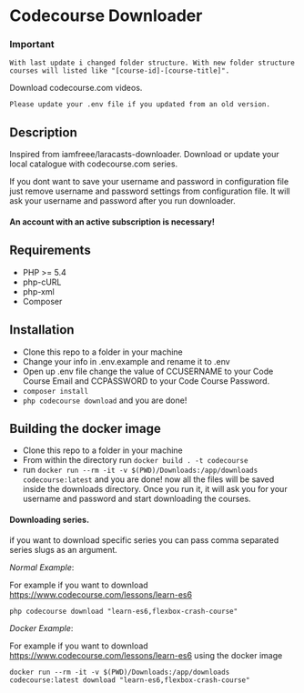 # Codecourse Downloader


### Important
```
With last update i changed folder structure. With new folder structure courses will listed like "[course-id]-[course-title]".
```

Download codecourse.com videos.

```
Please update your .env file if you updated from an old version.
```

## Description
Inspired from iamfreee/laracasts-downloader. Download or update your local catalogue with codecourse.com series.

If you dont want to save your username and password in configuration file just remove username and password settings from configuration file. It will ask your username and password after you run downloader.

#### An account with an active subscription is necessary!

## Requirements
- PHP >= 5.4
- php-cURL
- php-xml
- Composer

## Installation
- Clone this repo to a folder in your machine
- Change your info in .env.example and rename it to .env
- Open up .env file change the value of CCUSERNAME to your Code Course Email and CCPASSWORD to your Code Course Password.
- `composer install`
- `php codecourse download` and you are done!

## Building the docker image
- Clone this repo to a folder in your machine
- From within the directory run `docker build . -t codecourse`
- run `docker run --rm -it -v $(PWD)/Downloads:/app/downloads  codecourse:latest` and you are done! now all the files will be saved inside the downloads directory. Once you run it, it will ask you for your username and password and start downloading the courses.

#### Downloading series.

if you want to download specific series you can pass comma separated series slugs as an argument.

*Normal Example*:

For example if you want to download https://www.codecourse.com/lessons/learn-es6
```
php codecourse download "learn-es6,flexbox-crash-course"
```

*Docker Example*:

For example if you want to download https://www.codecourse.com/lessons/learn-es6 using the docker image
```
docker run --rm -it -v $(PWD)/Downloads:/app/downloads  codecourse:latest download "learn-es6,flexbox-crash-course"
```
